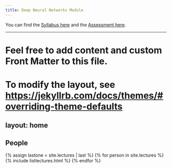 ```yaml
---
title: Deep Neural Networks Module
---
```


You can find the [Syllabus here](./syllabus.html) and the [Assessment here](./assessment.html).

---
# Feel free to add content and custom Front Matter to this file.
# To modify the layout, see https://jekyllrb.com/docs/themes/#overriding-theme-defaults

layout: home
---


## People

{% assign lastone = site.lectures | last %}
{% for person in site.lectures %}
{% include listlectures.html %}
{% endfor %}

